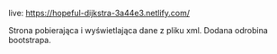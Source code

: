 live: https://hopeful-dijkstra-3a44e3.netlify.com/

Strona pobierająca i wyświetlająca dane z pliku xml. Dodana odrobina bootstrapa.
